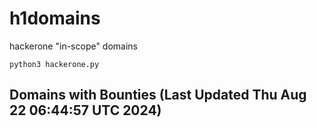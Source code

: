 # h1domains
hackerone "in-scope" domains

`python3 hackerone.py`
## Domains with Bounties (Last Updated Thu Aug 22 06:44:57 UTC 2024)
```

```
